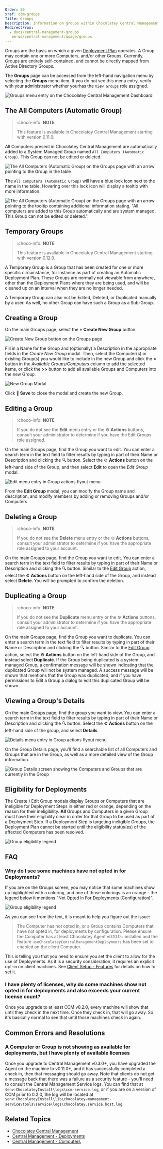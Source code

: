 ```yaml
---
Order: 30
xref: ccm-groups
Title: Groups
Description: Information on groups within Chocolatey Central Management
RedirectFrom:
  - docs/central-management-groups
   en-us/central-management/usage/groups
---
```


Groups are the basis on which a given [Deployment Plan](xref:ccm-deployments) operates.
A Group may contain one or more Computers, and/or other Groups.
Currently, Groups are entirely self-contained, and cannot be directly mapped from Active Directory Groups.

The **Groups** page can be accessed from the left-hand navigation menu by selecting the **Groups** menu item.
If you do not see this menu entry, verify with your administrator whether yourhas the `View Groups` role assigned.

![Groups menu entry on the Chocolatey Central Management Dashboard](/assets/images/groups/ccm-groups-menu.png)

## The All Computers (Automatic Group)

> :choco-info: **NOTE**
>
> This feature is available in Chocolatey Central Management starting with version 0.11.0.

All Computers present in Chocolatey Central Management are automatically added to a System Managed Group named `All Computers (Automatic Group)`. This Group can not be edited or deleted.

![The All Computers (Automatic Group) on the Groups page with an arrow pointing to the Group in the table](/assets/images/groups/ccm-groups-automatic-group-table-entry.png)

The `All Computers (Automatic Group)` will have a blue lock icon next to the name in the table. Hovering over this lock icon will display a tooltip with more information.

![The All Computers (Automatic Group) on the Groups page with an arrow pointing to the tooltip containing additional information stating, "All computers are added to this Group automatically and are system managed. This Group can not be edited or deleted.".](/assets/images/groups/ccm-groups-automatic-group-tooltip.png)

## Temporary Groups

> :choco-info: **NOTE**
>
> This feature is available in Chocolatey Central Management starting with version 0.12.0.

A Temporary Group is a Group that has been created for one or more specific circumstance, for instance as part of creating an Automatic Deployment Plan.
These Groups are normally not viewable from anywhere, other than the Deployment Plans where they are being used, and will be cleaned up on an interval when they are no longer needed.

A Temporary Group can also not be Edited, Deleted, or Duplicated manually by a user. As well, no other Group can have such a Group as a Sub-Group.

## Creating a Group

On the main Groups page, select the **+ Create New Group** button.

![Create New Group button on the Groups page](/assets/images/groups/ccm-groups-new.png)

Fill in a Name for the Group and (optionally) a Description in the appropriate fields in the _Create New Group_ modal.
Then, select the Computer(s) or existing Group(s) you would like to include in the new Group and click the **>** button in the _Available Groups/Computers_ column to add the selected items, or click the **>>** button to add all available Groups and Computers into the new Group.

![New Group Modal](/assets/images/groups/ccm-groups-modal-new.png)

Click :floppy_disk: **Save** to close the modal and create the new Group.

## Editing a Group

> :choco-info: **NOTE**
>
> If you do not see the **Edit** menu entry or the :gear: **Actions** buttons, consult your administrator to determine if you have the Edit Groups role assigned.

On the main Groups page, find the Group you want to edit.
You can enter a search term in the text field to filter results by typing in part of their Name or Description and clicking the :mag: button.
Select the :gear: **Actions** button on the left-hand side of the Group, and then select **Edit** to open the _Edit Group_ modal.

![Edit menu entry in Group actions flyout menu](/assets/images/groups/ccm-groups-edit.png)

From the **Edit Group** modal, you can modify the Group name and description, and modify members by adding or removing Groups and/or Computers.

## Deleting a Group

> :choco-info: **NOTE**
>
> If you do not see the **Delete** menu entry or the :gear: **Actions** buttons, consult your administrator to determine if you have the appropriate role assigned to your account.

On the main Groups page, find the Group you want to edit.
You can enter a search term in the text field to filter results by typing in part of their Name or Description and clicking the :mag: button.
Similar to the [Edit Group](#editing-a-group) action, select the :gear: **Actions** button on the left-hand side of the Group, and instead select **Delete**.
You will be prompted to confirm the deletion.

## Duplicating a Group

> :choco-info: **NOTE**
>
> If you do not see the **Duplicate** menu entry or the :gear: **Actions** buttons, consult your administrator to determine if you have the appropriate role assigned to your account.

On the main Groups page, find the Group you want to duplicate.
You can enter a search term in the text field to filter results by typing in part of their Name or Description and clicking the :mag: button.
Similar to the [Edit Group](#editing-a-group) action, select the :gear: **Actions** button on the left-hand side of the Group, and instead select **Duplicate**.
If the Group being duplicated is a system managed Group, a confirmation message will be shown indicating that the duplicated Group will not be system managed.
A success message will be shown that mentions that the Group was duplicated, and if you have permissions to Edit a Group a dialog to edit this duplicated Group will be shown.

## Viewing a Group's Details

On the main Groups page, find the group you want to view.
You can enter a search term in the text field to filter results by typing in part of their Name or Description and clicking the :mag: button.
Select the :gear: **Actions** button on the left-hand side of the group, and select **Details**.

![Details menu entry in Group actions flyout menu](/assets/images/groups/ccm-groups-details.png)

On the Group Details page, you'll find a searchable list of all Computers and Groups that are in the Group, as well as a more detailed view of the Group information.

![Group Details screen showing the Computers and Groups that are currently in the Group](/assets/images/groups/ccm-groups-details-screen.png)

## Eligibility for Deployments

The Create / Edit Group modals display Groups or Computers that are ineligible for Deployment Steps in either red or orange, depending on the reason for their ineligibility.
**All** Groups and Computers in a given Group must have their eligibility clear in order for that Group to be used as part of a Deployment Step.
If a Deployment Step is targeting ineligible Groups, the Deployment Plan cannot be started until the eligibility status(es) of the affected Computers has been resolved.

![Group eligibility legend](/assets/images/groups/ccm-groups-eligibility.png)

## FAQ

### Why do I see some machines have not opted in for Deployments?

If you are on the Groups screen, you may notice that some machines show up highlighted with a coloring, and one of those colorings is an orange - the legend below it mentions "Not Opted In For Deployments (Configuration)".

![Group eligibility legend](/assets/images/groups/ccm-groups-eligibility.png)

As you can see from the text, it is meant to help you figure out the issue:

> The Computer has not opted in, or a Group contains Computers that have not opted in, for deployments by configuration. Please ensure the Computer has at least Chocolatey Agent v0.10.0+ installed and the feature `useChocolateyCentralManagementDeployments` has been set to enabled on the client Computer.

This is telling you that you need to ensure you set the client to allow for the use of Deployments. As it is a security consideration, it requires an explicit opt-in on client machines. See [Client Setup - Features](xref:ccm-client#features) for details on how to set it.

### I have plenty of licenses, why do some machines show not opted in for deployments and also exceeds your current license count?

Once you upgrade to at least CCM v0.2.0, every machine will show that until they check in the next time. Once they check in, that will go away. So it's basically normal to see that until those machines check in again.

## Common Errors and Resolutions

### A Computer or Group is not showing as available for deployments, but I have plenty of available licenses

Once you upgrade to Central Management v0.3.0+, you have upgraded the Agent on the machine to v0.11.0+, and it has successfully completed a check in, then that messaging should go away. Note that clients do not get a message back that there was a failure as a security feature - you'll need to consult the Central Management Service logs. You can find that at `$env:ChocolateyInstall\logs\ccm-service.log`, or if you are on a version of CCM prior to 0.2.0, the log will be located at `$env:ChocolateyInstall\lib\chocolatey-management-service\tools\service\logs\chocolatey.service.host.log`.

## Related Topics

* [Chocolatey Central Management](xref:central-management)
* [Central Management - Deployments](xref:ccm-deployments)
* [Central Management - Computers](xref:ccm-computers)
